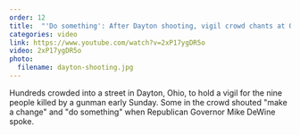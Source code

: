 ```yaml
---
order: 12
title:  "'Do something': After Dayton shooting, vigil crowd chants at Ohio governor"
categories: video
link: https://www.youtube.com/watch?v=2xP17ygDR5o
video: 2xP17ygDR5o
photo:
  filename: dayton-shooting.jpg
---
```


Hundreds crowded into a street in Dayton, Ohio, to hold a vigil for the nine people killed by a gunman early Sunday. Some in the crowd shouted "make a change" and "do something" when Republican Governor Mike DeWine spoke.